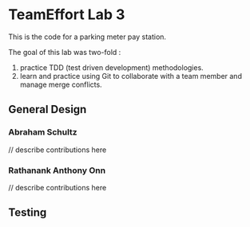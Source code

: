 # TeamEffort Lab 3
This is the code for a parking meter pay station.

The goal of this lab was two-fold :
1. practice TDD (test driven development) methodologies.
2. learn and practice using Git to collaborate with a team member and manage 
merge conflicts. 

## General Design

### Abraham Schultz
// describe contributions here

### Rathanank Anthony Onn
// describe contributions here

## Testing

